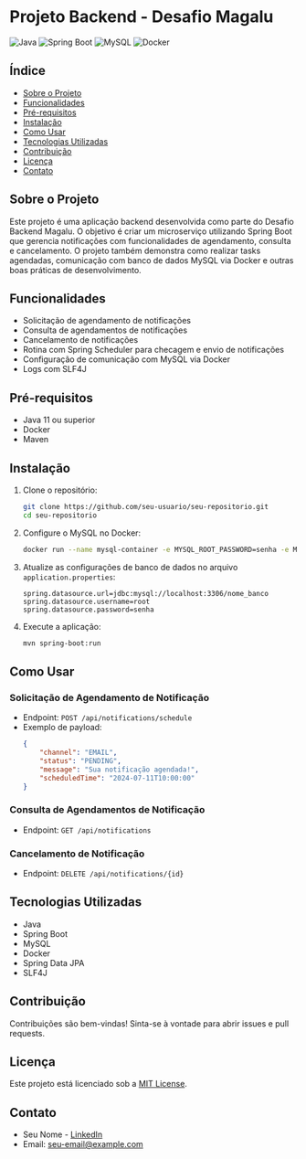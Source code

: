 # Projeto Backend - Desafio Magalu

![Java](https://img.shields.io/badge/Java-ED8B00?style=for-the-badge&logo=java&logoColor=white)
![Spring Boot](https://img.shields.io/badge/Spring%20Boot-6DB33F?style=for-the-badge&logo=spring-boot&logoColor=white)
![MySQL](https://img.shields.io/badge/MySQL-4479A1?style=for-the-badge&logo=mysql&logoColor=white)
![Docker](https://img.shields.io/badge/Docker-2496ED?style=for-the-badge&logo=docker&logoColor=white)

## Índice
- [Sobre o Projeto](#sobre-o-projeto)
- [Funcionalidades](#funcionalidades)
- [Pré-requisitos](#pré-requisitos)
- [Instalação](#instalação)
- [Como Usar](#como-usar)
- [Tecnologias Utilizadas](#tecnologias-utilizadas)
- [Contribuição](#contribuição)
- [Licença](#licença)
- [Contato](#contato)

## Sobre o Projeto
Este projeto é uma aplicação backend desenvolvida como parte do Desafio Backend Magalu. O objetivo é criar um microserviço utilizando Spring Boot que gerencia notificações com funcionalidades de agendamento, consulta e cancelamento. O projeto também demonstra como realizar tasks agendadas, comunicação com banco de dados MySQL via Docker e outras boas práticas de desenvolvimento.

## Funcionalidades
- Solicitação de agendamento de notificações
- Consulta de agendamentos de notificações
- Cancelamento de notificações
- Rotina com Spring Scheduler para checagem e envio de notificações
- Configuração de comunicação com MySQL via Docker
- Logs com SLF4J

## Pré-requisitos
- Java 11 ou superior
- Docker
- Maven

## Instalação
1. Clone o repositório:
    ```bash
    git clone https://github.com/seu-usuario/seu-repositorio.git
    cd seu-repositorio
    ```
2. Configure o MySQL no Docker:
    ```bash
    docker run --name mysql-container -e MYSQL_ROOT_PASSWORD=senha -e MYSQL_DATABASE=nome_banco -p 3306:3306 -d mysql
    ```
3. Atualize as configurações de banco de dados no arquivo `application.properties`:
    ```properties
    spring.datasource.url=jdbc:mysql://localhost:3306/nome_banco
    spring.datasource.username=root
    spring.datasource.password=senha
    ```
4. Execute a aplicação:
    ```bash
    mvn spring-boot:run
    ```

## Como Usar
### Solicitação de Agendamento de Notificação
- Endpoint: `POST /api/notifications/schedule`
- Exemplo de payload:
    ```json
    {
        "channel": "EMAIL",
        "status": "PENDING",
        "message": "Sua notificação agendada!",
        "scheduledTime": "2024-07-11T10:00:00"
    }
    ```

### Consulta de Agendamentos de Notificação
- Endpoint: `GET /api/notifications`

### Cancelamento de Notificação
- Endpoint: `DELETE /api/notifications/{id}`

## Tecnologias Utilizadas
- Java
- Spring Boot
- MySQL
- Docker
- Spring Data JPA
- SLF4J

## Contribuição
Contribuições são bem-vindas! Sinta-se à vontade para abrir issues e pull requests.

## Licença
Este projeto está licenciado sob a [MIT License](LICENSE).

## Contato
- Seu Nome - [LinkedIn](https://linkedin.com/in/seu-perfil)
- Email: seu-email@example.com
